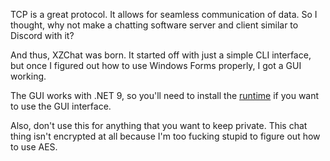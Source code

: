 TCP is a great protocol. It allows for seamless communication of data. So I thought, why not make a chatting software server and client similar to Discord with it?

And thus, XZChat was born. It started off with just a simple CLI interface, but once I figured out how to use Windows Forms properly, I got a GUI working.

The GUI works with .NET 9, so you'll need to install the [runtime](https://dotnet.microsoft.com/en-us/download/dotnet/9.0/runtime) if you want to use the GUI interface.

Also, don't use this for anything that you want to keep private. This chat thing isn't encrypted at all because I'm too fucking stupid to figure out how to use AES.
